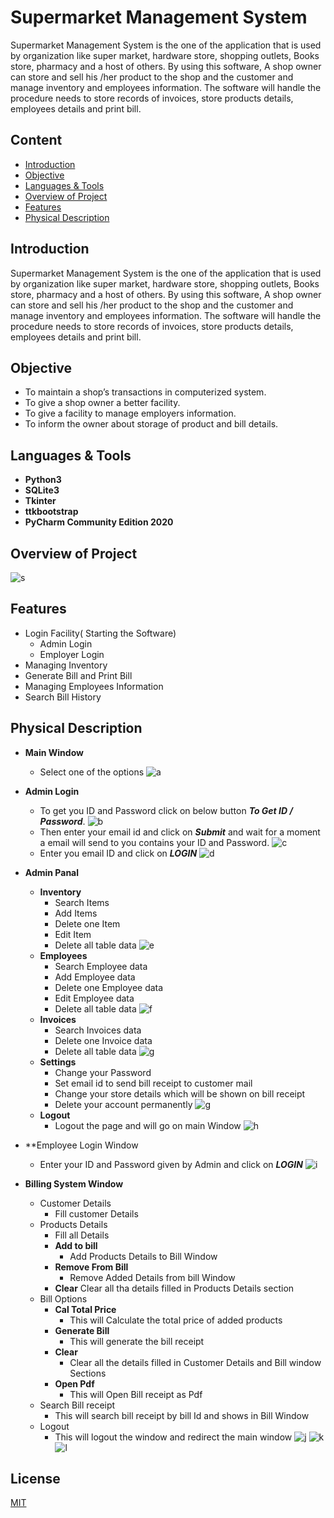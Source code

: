 
# Supermarket Management System

Supermarket Management System is the one of the application that is used by organization like super market, hardware store, shopping outlets, Books store, pharmacy and a host of others. 
By using this software, A shop owner can store and sell his /her  product to  the shop and the customer and manage inventory and employees information. The software will handle the procedure needs to store records of invoices, store products details, employees details and print bill. 


## Content

 - [Introduction]()
 - [Objective]()
 - [Languages & Tools]()
 - [Overview of Project]()
 - [Features]()
 - [Physical Description]()

## Introduction

Supermarket Management System is the one of the application that is used by organization like super market, hardware store, shopping outlets, Books store, pharmacy and a host of others. By using this software, A shop owner can store and sell his /her product to the shop and the customer and manage inventory and employees information. The software will handle the procedure needs to store records of invoices, store products details, employees details and print bill.

## Objective
 - To maintain a shop’s transactions in computerized system.
 - To give a shop owner a better facility.
 - To give a facility to manage employers information.
 - To inform the owner about storage of product and bill details.

## Languages & Tools
 - **Python3**
 - **SQLite3**
 - **Tkinter**
 - **ttkbootstrap**
 - **PyCharm Community Edition 2020**

## Overview of Project
![s](Gallery/s.PNG)

## Features
 - Login Facility( Starting the Software)
    - Admin Login
    - Employer Login
 - Managing Inventory
 - Generate Bill and Print Bill 
 - Managing Employees Information
 - Search Bill History

## Physical Description
 - **Main Window**
    - Select one of the options
    ![a](Gallery/a.PNG)
 - **Admin Login**
    - To get you ID and Password click on below button _**To Get ID / Password**_.
    ![b](Gallery/b.PNG)
    - Then enter your email id and click on _**Submit**_ and wait for a moment a email will send to you contains your ID and Password.
    ![c](Gallery/c.PNG)
    - Enter you email ID and click on _**LOGIN**_
    ![d](Gallery/d.PNG)
 - **Admin Panal**
    
    - **Inventory**
        - Search Items
        - Add Items
        - Delete one Item
        - Edit Item
        - Delete all table data 
        ![e](Gallery/e.PNG)
    - **Employees**
        - Search Employee data
        - Add Employee data
        - Delete one Employee data
        - Edit Employee data
        - Delete all table data 
        ![f](Gallery/f.PNG)
    - **Invoices**
        - Search Invoices data
        - Delete one Invoice data
        - Delete all table data 
        ![g](Gallery/g.PNG)
    - **Settings**
        - Change your Password
        - Set email id to send bill receipt to customer mail
        - Change your store details which will be shown on bill receipt
        - Delete your account permanently
        ![g](Gallery/g.PNG)
    - **Logout**
        - Logout the page and will go on main Window
        ![h](Gallery/h.PNG)

- **Employee Login Window
    - Enter your ID and Password given by Admin and click on _**LOGIN**_
    ![i](Gallery/i.PNG)
- **Billing System Window**
    - Customer Details 
        - Fill customer Details
    - Products Details
        - Fill all Details
        - **Add to bill**
            - Add Products Details to Bill Window
        - **Remove From Bill**
            - Remove Added Details from bill Window
        - **Clear**
            Clear all tha details filled in Products Details section
    - Bill Options
        - **Cal Total Price**
            - This will Calculate the total price of added products
        - **Generate Bill**
            - This will generate the bill receipt
        - **Clear**
            - Clear all the details filled in Customer Details and Bill window Sections
        - **Open Pdf**
            - This will Open Bill receipt as Pdf
    - Search Bill receipt
        - This will search bill receipt by bill Id and shows in Bill Window
    - Logout    
        - This will logout the window and redirect the main window 
    ![j](Gallery/j.PNG)
    ![k](Gallery/k.PNG)
    ![l](Gallery/l.PNG)



## License

[MIT](https://choosealicense.com/licenses/mit/)

